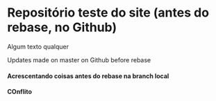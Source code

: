 # Repositório teste do site (antes do rebase, no Github)

Algum texto qualquer

Updates made on master on Github before rebase


#### Acrescentando coisas antes do rebase na branch local

#### COnflito
